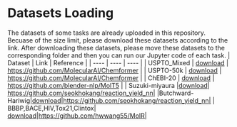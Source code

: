 # Datasets Loading

The datasets of some tasks are already uploaded in this repository.
Becuase of the size limit, please download these datasets according to the link. After downloading these datasets, please move these datasets to the corresponding folder and then you can run our Jupyter code of each task.
| Dataset  | Link  |  Reference | 
|  ----  | ----  |  ----  |
| USPTO_Mixed  | [download](https://az.app.box.com/s/7eci3nd9vy0xplqniitpk02rbg9q2zcq/folder/144882141119) |  https://github.com/MolecularAI/Chemformer     | 
| USPTO-50k  | [download](https://az.app.box.com/s/7eci3nd9vy0xplqniitpk02rbg9q2zcq/folder/144882141119) |  https://github.com/MolecularAI/Chemformer     |
| ChEBI-20   | [download](https://github.com/blender-nlp/MolT5/tree/main/ChEBI-20_data)  |   https://github.com/blender-nlp/MolT5   |
| Suzuki-miyaura |[download](https://github.com/seokhokang/reaction_yield_nn/blob/main/data/dataset_2_0.npz)| https://github.com/seokhokang/reaction_yield_nn|
|Butchward-Hariwig|[download](https://github.com/seokhokang/reaction_yield_nn/blob/main/data/dataset_1_0.npz)|https://github.com/seokhokang/reaction_yield_nn|
| BBBP,BACE,HIV,Tox21,Clintox| [download](https://github.com/hwwang55/MolR/tree/master/data)|https://github.com/hwwang55/MolR|
